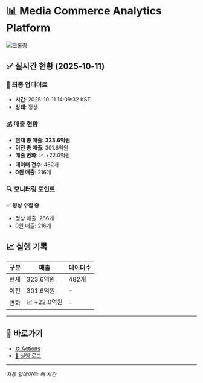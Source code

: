 # 📊 Media Commerce Analytics Platform

![크롤링](https://img.shields.io/badge/크롤링-정상-green)

## ✅ 실시간 현황 (2025-10-11)

### 📍 최종 업데이트
- **시간**: 2025-10-11 14:09:32 KST
- **상태**: 정상

### 💰 매출 현황
- **현재 총 매출**: **323.6억원**
- **이전 총 매출**: 301.6억원
- **매출 변화**: 📈 +22.0억원
- **데이터 건수**: 482개
- **0원 매출**: 216개

### 🔍 모니터링 포인트

✅ **정상 수집 중**
- 정상 매출: 266개
- 0원 매출: 216개


## 📈 실행 기록

| 구분 | 매출 | 데이터수 |
|------|------|----------|
| 현재 | 323.6억원 | 482개 |
| 이전 | 301.6억원 | - |
| 변화 | 📈 +22.0억원 | - |

---

## 🔗 바로가기

- [⚙️ Actions](../../actions)
- [📝 실행 로그](../../actions/workflows/daily_scraping.yml)

---

*자동 업데이트: 매 시간*
